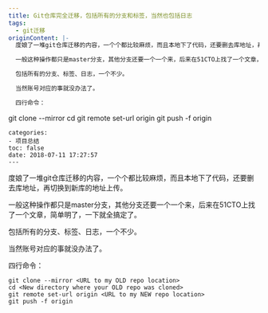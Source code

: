 ```yaml
---
title: Git仓库完全迁移，包括所有的分支和标签，当然也包括日志
tags:
  - git迁移
originContent: |-
  度娘了一堆git仓库迁移的内容，一个个都比较麻烦，而且本地下了代码，还要删去库地址，再切换到新库的地址上传。

  一般这种操作都只是master分支，其他分支还要一个一个来，后来在51CTO上找了一个文章，简单明了，一下就全搞定了。

  包括所有的分支、标签、日志，一个不少。

  当然账号对应的事就没办法了。

  四行命令：

  ```
  git clone --mirror <URL to my OLD repo location>
  cd <New directory where your OLD repo was cloned>
  git remote set-url origin <URL to my NEW repo location>
  git push -f origin
  ```
categories:
  - 项目总结
toc: false
date: 2018-07-11 17:27:57
---
```


度娘了一堆git仓库迁移的内容，一个个都比较麻烦，而且本地下了代码，还要删去库地址，再切换到新库的地址上传。

一般这种操作都只是master分支，其他分支还要一个一个来，后来在51CTO上找了一个文章，简单明了，一下就全搞定了。

包括所有的分支、标签、日志，一个不少。

当然账号对应的事就没办法了。

四行命令：

```
git clone --mirror <URL to my OLD repo location>
cd <New directory where your OLD repo was cloned>
git remote set-url origin <URL to my NEW repo location>
git push -f origin
```